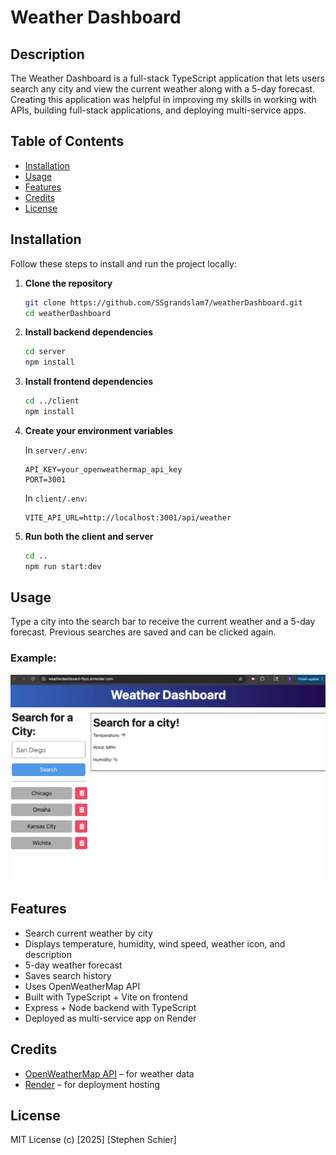 # Weather Dashboard

## Description

The Weather Dashboard is a full-stack TypeScript application that lets users search any city and view the current weather along with a 5-day forecast. Creating this application was helpful in improving my skills in working with APIs, building full-stack applications, and deploying multi-service apps.

## Table of Contents

- [Installation](#installation)
- [Usage](#usage)
- [Features](#features)
- [Credits](#credits)
- [License](#license)

## Installation

Follow these steps to install and run the project locally:

1. **Clone the repository**
   ```bash
   git clone https://github.com/SSgrandslam7/weatherDashboard.git
   cd weatherDashboard
   ```

2. **Install backend dependencies**
   ```bash
   cd server
   npm install
   ```

3. **Install frontend dependencies**
   ```bash
   cd ../client
   npm install
   ```

4. **Create your environment variables**

   In `server/.env`:
   ```
   API_KEY=your_openweathermap_api_key
   PORT=3001
   ```

   In `client/.env`:
   ```
   VITE_API_URL=http://localhost:3001/api/weather
   ```

5. **Run both the client and server**
   ```bash
   cd ..
   npm run start:dev
   ```

## Usage

Type a city into the search bar to receive the current weather and a 5-day forecast. Previous searches are saved and can be clicked again.

### Example:

![Weather Dashboard Screenshot](assets/weather-screenshot.jpeg)

## Features

- Search current weather by city
- Displays temperature, humidity, wind speed, weather icon, and description
- 5-day weather forecast
- Saves search history
- Uses OpenWeatherMap API
- Built with TypeScript + Vite on frontend
- Express + Node backend with TypeScript
- Deployed as multi-service app on Render

## Credits

- [OpenWeatherMap API](https://openweathermap.org/api) – for weather data
- [Render](https://render.com/) – for deployment hosting

## License

MIT License (c) [2025] [Stephen Schier]